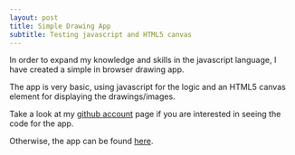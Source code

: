 ```yaml
---
layout: post
title: Simple Drawing App
subtitle: Testing javascript and HTML5 canvas
---
```


In order to expand my knowledge and skills in the javascript language,
I have created a simple in browser drawing app.

The app is very basic, using javascript for the logic and an HTML5 canvas element for displaying the drawings/images.

Take a look at my <a href="https://patevs.github.io/drawing-app/">github account</a> page if you are interested in seeing the code
for the app.

Otherwise, the app can be found <a href="https://patevs.github.io/drawing-app/">here</a>. 